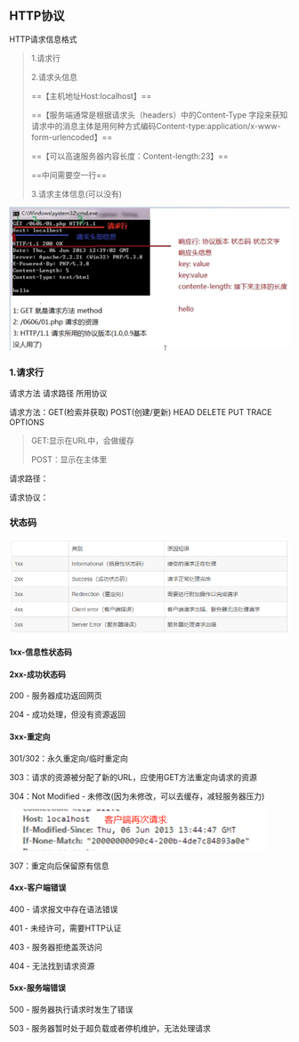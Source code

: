 ## HTTP协议

HTTP请求信息格式

> 1.请求行
>
> 2.请求头信息
>
> ==【主机地址Host:localhost】==
>
> ==【服务端通常是根据请求头（headers）中的Content-Type 字段来获知请求中的消息主体是用何种方式编码Content-type:application/x-www-form-urlencoded】==
>
> ==【可以高速服务器内容长度：Content-length:23】==
>
> ==中间需要空一行==
>
> 
>
> 3.请求主体信息(可以没有)

![image-20220425083256602](HTTP.assets/image-20220425083256602.png)



### 1.请求行

请求方法 请求路径 所用协议



请求方法：GET(检索并获取) POST(创建/更新) HEAD DELETE PUT TRACE OPTIONS

> GET:显示在URL中，会做缓存
>
> POST：显示在主体里

请求路径：

请求协议：







### 状态码

![image-20220425091126906](HTTP.assets/image-20220425091126906.png)

#### 1xx-信息性状态码



#### 2xx-成功状态码

200 - 服务器成功返回网页

204 - 成功处理，但没有资源返回



#### 3xx-重定向

301/302：永久重定向/临时重定向

303：请求的资源被分配了新的URL，应使用GET方法重定向请求的资源



304：Not Modified - 未修改(因为未修改，可以去缓存，减轻服务器压力)

![image-20220425091804566](HTTP.assets/image-20220425091804566.png)

307：重定向后保留原有信息



#### 4xx-客户端错误

400 - 请求报文中存在语法错误

401 - 未经许可，需要HTTP认证

403 - 服务器拒绝盖茨访问

404 - 无法找到请求资源



#### 5xx-服务端错误

500 - 服务器执行请求时发生了错误

503 - 服务器暂时处于超负载或者停机维护，无法处理请求